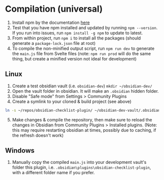 
# Compilation (universal)
1. Install npm by the documentation [here](https://docs.npmjs.com/downloading-and-installing-node-js-and-npm)
2. Test that you have npm installed and updated by running `npm --version`. If you run into issues, run `npm install -g npm` to update to latest.
3. From within project, run `npm i` to install all the packages (should generate a `package-lock.json` file at root)
4. To compile the non-minified output script, run `npm run dev` to generate the `main.js` file from Svelte files (note: `npm run prod` will do the same thing, but create a minified version not ideal for development)

## Linux
1. Create a test obsidian vault (i.e. `obsidian-dev`)
`mkdir ~/obsidian-dev/`
2. Open the vault folder in obsidian. It will make an `.obsidian` hidden folder.
3. Disable "Safe mode" from Settings > Community Plugins
4. Create a symlink to your cloned & build project (see above)
```bash
ln -s ~/repos/obsidian-checklist-plugin/ ~/obsidian-dev-vault/.obsidian/plugins/obsidian-checklist-plugin
```
5. Make changes & compile the repository, then make sure to reload the changes in Obsidian from Community Plugins > Installed plugins. (Note: this may require restarting obsidian at times, possibly due to caching, if the refresh doesn't work)

## Windows
1. Manually copy the compiled `main.js` into your development vault's folder this plugin, i.e. `.obsidian\plugins\obsidian-checklist-plugin`, with a different folder name if you prefer.

